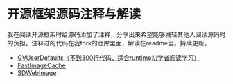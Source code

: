 # 开源框架源码注释与解读
我在阅读开源框架时给源码添加了注释，分享出来希望能够减轻其他人阅读源码时的负担。注释过的代码在我fork的仓库里面，解读在readme里。持续更新。
* [GVUserDefaults（不到300行代码，适合runtime初学者阅读学习）](https://github.com/NazgulLee/GVUserDefaults)
* [FastImageCache](https://github.com/NazgulLee/FastImageCache)
* [SDWebImage](https://github.com/NazgulLee/SDWebImage)
